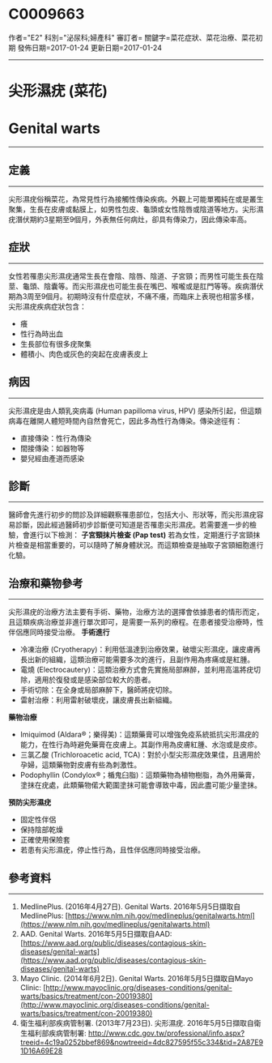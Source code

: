 # C0009663
作者="E2"
科別="泌尿科;婦產科"
審訂者=
關鍵字=菜花症狀、菜花治療、菜花初期
發佈日期=2017-01-24
更新日期=2017-01-24

----------
# 尖形濕疣 (菜花)
# Genital warts
----------
## 定義
----------

尖形濕疣俗稱菜花，為常見性行為接觸性傳染疾病。外觀上可能單獨純在或是叢生聚集，生長在皮膚或黏膜上，如男性包皮、龜頭或女性陰唇或陰道等地方。尖形濕疣潛伏期約3星期至9個月，外表無任何病灶，卻具有傳染力，因此傳染率高。

## 症狀
----------

女性若罹患尖形濕疣通常生長在會陰、陰唇、陰道、子宮頸；而男性可能生長在陰莖、龜頭、陰囊等。而尖形濕疣也可能生長在嘴巴、喉嚨或是肛門等等。疾病潛伏期為3周至9個月。初期時沒有什麼症狀，不痛不癢，而臨床上表現也相當多樣，尖形濕疣疾病症狀包含：

- 癢
- 性行為時出血
- 生長部位有很多疣聚集
- 體積小、肉色或灰色的突起在皮膚表皮上
## 病因
----------

尖形濕疣是由人類乳突病毒 (Human papilloma virus, HPV) 感染所引起，但這類病毒在離開人體短時間內自然會死亡，因此多為性行為傳染。傳染途徑有：

- 直接傳染：性行為傳染
- 間接傳染：如器物等
- 嬰兒經由產道而感染
## 診斷
----------

醫師會先進行初步的問診及詳細觀察罹患部位，包括大小、形狀等，而尖形濕疣容易診斷，因此經過醫師初步診斷便可知道是否罹患尖形濕疣。若需要進一步的檢驗，會進行以下檢測：
**子宮頸抹片檢查 (Pap test)**
若為女性，定期進行子宮頸抹片檢查是相當重要的，可以隨時了解身體狀況。而這類檢查是抽取子宮頸細胞進行化驗。

## 治療和藥物參考
----------

尖形濕疣的治療方法主要有手術、藥物，治療方法的選擇會依據患者的情形而定，且這類疾病治療並非進行單次即可，是需要一系列的療程。在患者接受治療時，性伴侶應同時接受治療。
**手術進行**

- 冷凍治療 (Cryotherapy)：利用低溫達到治療效果，破壞尖形濕疣，讓皮膚再長出新的組織，這類治療可能需要多次的進行，且副作用為疼痛或是紅腫。
- 電燒 (Electrocautery)：這類治療方式會先實施局部麻醉，並利用高溫將疣切除，適用於復發或是感染部位較大的患者。
- 手術切除：在全身或局部麻醉下，醫師將疣切除。
- 雷射治療：利用雷射破壞疣，讓皮膚長出新組織。

**藥物治療**

- Imiquimod (Aldara®；樂得美)：這類藥膏可以增強免疫系統抵抗尖形濕疣的能力，在性行為時避免藥膏在皮膚上。其副作用為皮膚紅腫、水泡或是皮疹。
- 三氯乙酸 (Trichloroacetic acid, TCA)：對於小型尖形濕疣效果佳，且適用於孕婦，這類藥物對皮膚有些為刺激性。
- Podophyllin (Condylox®；楯鬼臼脂)：這類藥物為植物樹脂，為外用藥膏，塗抹在疣處，此類藥物偌大範圍塗抹可能會導致中毒，因此盡可能少量塗抹。

**預防尖形濕疣**

- 固定性伴侶
- 保持陰部乾燥
- 正確使用保險套
- 若患有尖形濕疣，停止性行為，且性伴侶應同時接受治療。 
## 參考資料
----------
1. MedlinePlus. (2016年4月27日). Genital Warts. 2016年5月5日擷取自MedlinePlus:
  [https://www.nlm.nih.gov/medlineplus/genitalwarts.html](https://www.nlm.nih.gov/medlineplus/genitalwarts.html)
2. AAD. Genital Warts. 2016年5月5日擷取自AAD:
  [https://www.aad.org/public/diseases/contagious-skin-diseases/genital-warts](https://www.aad.org/public/diseases/contagious-skin-diseases/genital-warts)
3. Mayo Clinic. (2014年6月2日). Genital Warts. 2016年5月5日擷取自Mayo Clinic:
  [http://www.mayoclinic.org/diseases-conditions/genital-warts/basics/treatment/con-20019380](http://www.mayoclinic.org/diseases-conditions/genital-warts/basics/treatment/con-20019380)
4. 衛生福利部疾病管制署. (2013年7月23日). 尖形濕疣. 2016年5月5日擷取自衛生福利部疾病管制署:
  http://www.cdc.gov.tw/professional/info.aspx?treeid=4c19a0252bbef869&nowtreeid=4dc827595f55c334&tid=2A87E91D16A69E28


